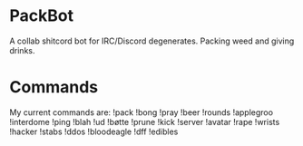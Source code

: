 # PackBot
A collab shitcord bot for IRC/Discord degenerates. Packing weed and giving drinks.

# Commands
My current commands are: !pack !bong !pray !beer !rounds !applegroo !interdome !ping !blah !ud !bøtte !prune !kick !server !avatar !rape !wrists !hacker !stabs !ddos !bloodeagle !dff !edibles

